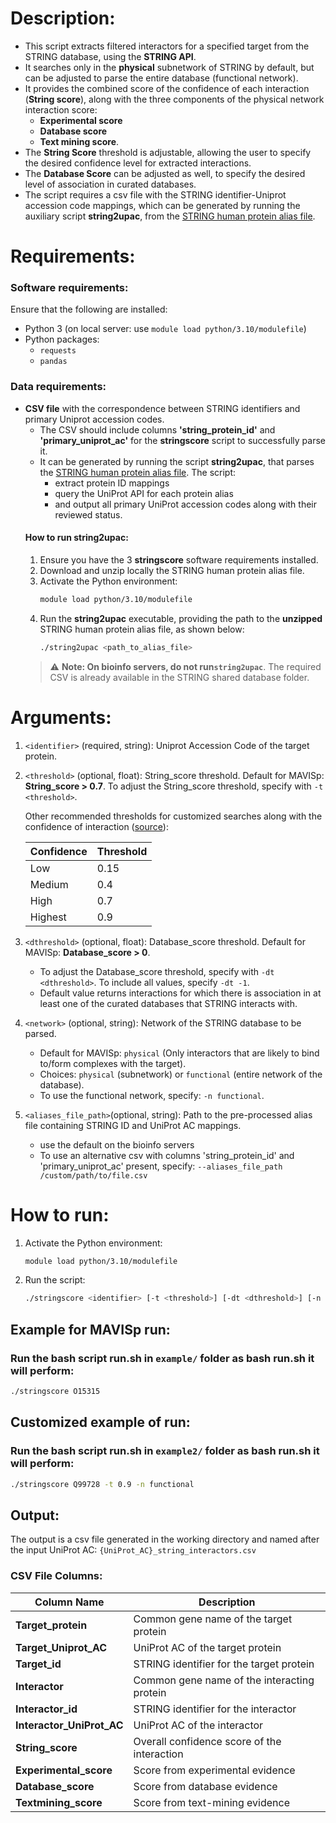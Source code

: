 # Description:

- This script extracts filtered interactors for a specified target from the STRING database, using the **STRING API**. 
- It searches only in the **physical** subnetwork of STRING by default, but can be adjusted to parse the entire database (functional network).
- It provides the combined score of the confidence of each interaction (**String score**), along with 
the three components of the physical network interaction score: 
   - **Experimental score**
   - **Database score**
   - **Text mining score**. 
- The **String Score** threshold is adjustable, allowing the user to specify the desired confidence level for extracted interactions. 
- The **Database Score** can be adjusted as well, to specify the desired level of association in curated databases.
- The script requires a csv file with the STRING identifier-Uniprot accession code mappings, which can be generated by running the auxiliary script **string2upac**, from the [STRING human protein alias file](https://stringdb-downloads.org/download/protein.aliases.v12.0/9606.protein.aliases.v12.0.txt.gz]).

# Requirements:

### Software requirements:
Ensure that the following are installed:
- Python 3 (on local server: use `module load python/3.10/modulefile`)
- Python packages:
  - `requests`
  - `pandas`

### Data requirements:
- **CSV file** with the correspondence between STRING identifiers and primary Uniprot accession codes. 
   - The CSV should include columns **'string_protein_id'** and **'primary_uniprot_ac'** for the **stringscore** script to successfully parse it.
   - It can be generated by running the script **string2upac**, that parses the [STRING human protein alias file](https://stringdb-downloads.org/download/protein.aliases.v12.0/9606.protein.aliases.v12.0.txt.gz). The script:
        - extract protein ID mappings
        - query the UniProt API for each protein alias
        - and output all primary UniProt accession codes along with their reviewed status.
   #### How to run string2upac:
   1. Ensure you have the 3 **stringscore** software requirements installed.
   2. Download and unzip locally the STRING human protein alias file.
   3. Activate the Python environment:
         ```bash
         module load python/3.10/modulefile
      ```
   4. Run the **string2upac** executable, providing the path to the **unzipped** STRING human protein alias file, as shown below:
      ```bash
      ./string2upac <path_to_alias_file>
      ```
    > ⚠️ **Note: On bioinfo servers, do not run`string2upac`**. The required CSV is already available in the STRING shared database folder.


# Arguments:
1. `<identifier>` (required, string): Uniprot Accession Code of the target protein.

2. `<threshold>` (optional, float): String_score threshold. Default for MAVISp: **String_score > 0.7**.
   To adjust the String_score threshold, specify with `-t <threshold>`.

   Other recommended thresholds for customized searches along with the confidence of interaction ([source](http://version10.string-db.org/help/getting_started/)):

   | Confidence | Threshold |
   |------------|-----------|
   | Low        | 0.15      |
   | Medium     | 0.4       |
   | High       | 0.7       |
   | Highest    | 0.9       |


3. `<dthreshold>` (optional, float): Database_score threshold. Default for MAVISp: **Database_score > 0**.
   - To adjust the Database_score threshold, specify with `-dt <dthreshold>`. To include all values, specify `-dt -1`.
   - Default value returns interactions for which there is association in at least one of the curated databases that STRING interacts with. 

4. `<network>` (optional, string): Network of the STRING database to be parsed.
   - Default for MAVISp: `physical` (Only interactors that are likely to bind to/form complexes with the target).
   - Choices: `physical` (subnetwork) or `functional` (entire network of the database).
   - To use the functional network, specify: `-n functional`.

5. `<aliases_file_path>`(optional, string): Path to the pre-processed alias file containing STRING ID and UniProt AC mappings.
   - use the default on the bioinfo servers
   - To use an alternative csv with columns 'string_protein_id' and 'primary_uniprot_ac' present, specify: `--aliases_file_path /custom/path/to/file.csv`

# How to run:
1. Activate the Python environment:
   ```bash
   module load python/3.10/modulefile
   ```
2. Run the script:
   ```bash
   ./stringscore <identifier> [-t <threshold>] [-dt <dthreshold>] [-n <network>] [--aliases_file_path <custom/path/to/file.csv>]
   ```
## Example for MAVISp run:
### Run the bash script run.sh in `example/` folder as bash run.sh it will perform: <br />
   ```bash
   ./stringscore O15315
   ```
## Customized example of run:
### Run the bash script run.sh in `example2/` folder as bash run.sh it will perform: <br />
   ```bash
   ./stringscore Q99728 -t 0.9 -n functional
   ```
## Output:
The output is a csv file generated in the working directory and named after the input UniProt AC:
`{UniProt_AC}_string_interactors.csv`

### CSV File Columns:
| Column Name                | Description                                      |
|----------------------------|--------------------------------------------------|
| **Target_protein**         | Common gene name of the target protein           |
| **Target_Uniprot_AC**      | UniProt AC of the target protein                 |
| **Target_id**              | STRING identifier for the target protein         |
| **Interactor**             | Common gene name of the interacting protein      |
| **Interactor_id**          | STRING identifier for the interactor             |
| **Interactor_UniProt_AC**  | UniProt AC of the interactor                     |
| **String_score**           | Overall confidence score of the interaction      |
| **Experimental_score**     | Score from experimental evidence                 |
| **Database_score**         | Score from database evidence                     |
| **Textmining_score**       | Score from text-mining evidence                  |
